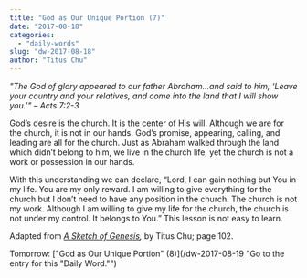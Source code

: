 ```yaml
---
title: "God as Our Unique Portion (7)"
date: "2017-08-18"
categories: 
  - "daily-words"
slug: "dw-2017-08-18"
author: "Titus Chu"
---
```


_"The God of glory appeared to our father Abraham...and said to him, ‘Leave your country and your relatives, and come into the land that I will show you.’"_ _– Acts 7:2-3_

God’s desire is the church. It is the center of His will. Although we are for the church, it is not in our hands. God’s promise, appearing, calling, and leading are all for the church. Just as Abraham walked through the land which didn’t belong to him, we live in the church life, yet the church is not a work or possession in our hands.

With this understanding we can declare, “Lord, I can gain nothing but You in my life. You are my only reward. I am willing to give everything for the church but I don’t need to have any position in the church. The church is not my work. Although I am willing to give my life for the church, the church is not under my control. It belongs to You.” This lesson is not easy to learn.

Adapted from _[A Sketch of Genesis](/book-gen-sketch "Go to the listing for this book."),_ by Titus Chu; page 102.

Tomorrow: ["God as Our Unique Portion" (8)](/dw-2017-08-19 "Go to the entry for this "Daily Word."")
